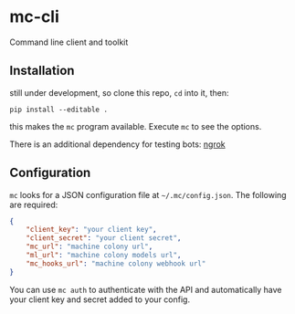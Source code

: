 # mc-cli
Command line client and toolkit

## Installation

still under development, so clone this repo, `cd` into it, then:

    pip install --editable .

this makes the `mc` program available. Execute `mc` to see the options.

There is an additional dependency for testing bots: [ngrok](https://ngrok.com/download)

## Configuration

`mc` looks for a JSON configuration file at `~/.mc/config.json`. The following are required:

```json
{
    "client_key": "your client key",
    "client_secret": "your client secret",
    "mc_url": "machine colony url",
    "ml_url": "machine colony models url",
    "mc_hooks_url": "machine colony webhook url"
}
```

You can use `mc auth` to authenticate with the API and automatically have your client key and secret added to your config.
